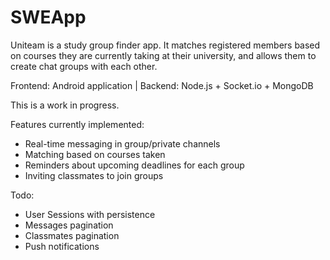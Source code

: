 # SWEApp

Uniteam is a study group finder app. It matches registered members based on courses they are currently taking at their university,
and allows them to create chat groups with each other. 

Frontend: Android application | 
Backend: Node.js + Socket.io + MongoDB

This is a work in progress.

Features currently implemented:
- Real-time messaging in group/private channels
- Matching based on courses taken
- Reminders about upcoming deadlines for each group
- Inviting classmates to join groups

Todo:
- User Sessions with persistence
- Messages pagination
- Classmates pagination
- Push notifications
